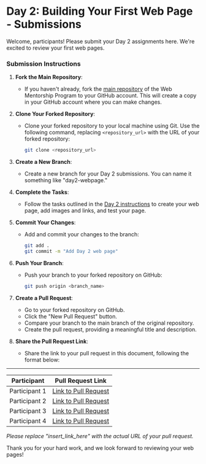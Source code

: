 # Day 2: Building Your First Web Page - Submissions

Welcome, participants! Please submit your Day 2 assignments here. We're excited to review your first web pages. 

### Submission Instructions

1. **Fork the Main Repository**:
   - If you haven't already, fork the [main repository](insert_link_to_main_repo_here) of the Web Mentorship Program to your GitHub account. This will create a copy in your GitHub account where you can make changes.

2. **Clone Your Forked Repository**:
   - Clone your forked repository to your local machine using Git. Use the following command, replacing `<repository_url>` with the URL of your forked repository:
     ```sh
     git clone <repository_url>
     ```

3. **Create a New Branch**:
   - Create a new branch for your Day 2 submissions. You can name it something like "day2-webpage."

4. **Complete the Tasks**:
   - Follow the tasks outlined in the [Day 2 instructions](insert_link_to_day2_instructions_here) to create your web page, add images and links, and test your page.

5. **Commit Your Changes**:
   - Add and commit your changes to the branch:
     ```sh
     git add .
     git commit -m "Add Day 2 web page"
     ```

6. **Push Your Branch**:
   - Push your branch to your forked repository on GitHub:
     ```sh
     git push origin <branch_name>
     ```

7. **Create a Pull Request**:
   - Go to your forked repository on GitHub.
   - Click the "New Pull Request" button.
   - Compare your branch to the main branch of the original repository.
   - Create the pull request, providing a meaningful title and description.

8. **Share the Pull Request Link**:
   - Share the link to your pull request in this document, following the format below:

---

| Participant         | Pull Request Link                |
|---------------------|---------------------------------|
| Participant 1       | [Link to Pull Request](insert_link_here) |
| Participant 2       | [Link to Pull Request](insert_link_here) |
| Participant 3       | [Link to Pull Request](insert_link_here) |
| Participant 4       | [Link to Pull Request](insert_link_here) |

*Please replace "insert_link_here" with the actual URL of your pull request.*

Thank you for your hard work, and we look forward to reviewing your web pages!
